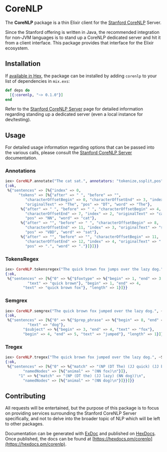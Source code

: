# CoreNLP

The **CoreNLP** package is a thin Elixir client for the [Stanford CoreNLP](http://stanfordnlp.github.io/CoreNLP/index.html) Server.

Since the Stanford offering is written in Java, the recommended integration for non-JVM languages is to stand up a 
CoreNLP dedicated server and hit it from a client interface.  This package provides that interface for the Elixir 
ecosystem.

## Installation

If [available in Hex](https://hex.pm/packages/corenlp), the package can be installed
by adding `corenlp` to your list of dependencies in `mix.exs`:

```elixir
def deps do
  [{:corenlp, "~> 0.1.0"}]
end
```

Refer to the [Stanford CoreNLP Server](http://stanfordnlp.github.io/CoreNLP/corenlp-server.html) page for detailed 
information regarding standing up a dedicated server (even a local instance for dev/testing).

## Usage

For detailed usage information regarding options that can be passed into the various calls, please consult the 
[Stanford CoreNLP Server](http://stanfordnlp.github.io/CoreNLP/corenlp-server.html) documentation.

### Annotations

```elixir
iex> CoreNLP.annotate("The cat sat.", annotators: "tokenize,ssplit,pos")
{:ok,
 %{"sentences" => [%{"index" => 0,
      "tokens" => [%{"after" => " ", "before" => "",
         "characterOffsetBegin" => 0, "characterOffsetEnd" => 3, "index" => 1,
         "originalText" => "The", "pos" => "DT", "word" => "The"},
       %{"after" => " ", "before" => " ", "characterOffsetBegin" => 4,
         "characterOffsetEnd" => 7, "index" => 2, "originalText" => "cat",
         "pos" => "NN", "word" => "cat"},
       %{"after" => "", "before" => " ", "characterOffsetBegin" => 8,
         "characterOffsetEnd" => 11, "index" => 3, "originalText" => "sat",
         "pos" => "VBD", "word" => "sat"},
       %{"after" => "", "before" => "", "characterOffsetBegin" => 11,
         "characterOffsetEnd" => 12, "index" => 4, "originalText" => ".",
         "pos" => ".", "word" => "."}]}]}}
```

### TokensRegex

```elixir
iex> CoreNLP.tokensregex("The quick brown fox jumps over the lazy dog.", ~S/(?$foxtype [{pos:JJ}]+ ) fox/)
{:ok,
 %{"sentences" => [%{"0" => %{"$foxtype" => %{"begin" => 1, "end" => 3,
          "text" => "quick brown"}, "begin" => 1, "end" => 4,
        "text" => "quick brown fox"}, "length" => 1}]}}
```

### Semgrex

```elixir
iex> CoreNLP.semgrex("The quick brown fox jumped over the lazy dog.", ~S|{pos:/VB.*/} >nsubj {}=subject >/nmod:.*/ {}=prep_phrase|)
{:ok,
 %{"sentences" => [%{"0" => %{"$prep_phrase" => %{"begin" => 8, "end" => 9,
          "text" => "dog"},
        "$subject" => %{"begin" => 3, "end" => 4, "text" => "fox"},
        "begin" => 4, "end" => 5, "text" => "jumped"}, "length" => 1}]}}
```

### Tregex

```elixir
iex> CoreNLP.tregex("The quick brown fox jumped over the lazy dog.", ~S|NP < NN=animal|)
{:ok,
 %{"sentences" => [%{"0" => %{"match" => "(NP (DT The) (JJ quick) (JJ brown) (NN fox))\n",
        "namedNodes" => [%{"animal" => "(NN fox)\n"}]},
      "1" => %{"match" => "(NP (DT the) (JJ lazy) (NN dog))\n",
        "namedNodes" => [%{"animal" => "(NN dog)\n"}]}}]}}
```

## Contributing

All requests will be entertained, but the purpose of this package is to focus on providing services surrounding the 
Stanford CoreNLP Server specifically, and not to delve into the broader topic of NLP which will be left to other packages.

Documentation can be generated with [ExDoc](https://github.com/elixir-lang/ex_doc)
and published on [HexDocs](https://hexdocs.pm). Once published, the docs can
be found at [https://hexdocs.pm/corenlp](https://hexdocs.pm/corenlp).

